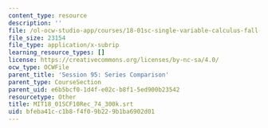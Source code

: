 ```yaml
---
content_type: resource
description: ''
file: /ol-ocw-studio-app/courses/18-01sc-single-variable-calculus-fall-2010/bfeba41cc1b8f4f09b229b1ba6902d01_MIT18_01SCF10Rec_74_300k.srt
file_size: 23154
file_type: application/x-subrip
learning_resource_types: []
license: https://creativecommons.org/licenses/by-nc-sa/4.0/
ocw_type: OCWFile
parent_title: 'Session 95: Series Comparison'
parent_type: CourseSection
parent_uid: e6b5bcf0-1d4f-e02c-b8f1-5ed900b23542
resourcetype: Other
title: MIT18_01SCF10Rec_74_300k.srt
uid: bfeba41c-c1b8-f4f0-9b22-9b1ba6902d01
---
```

